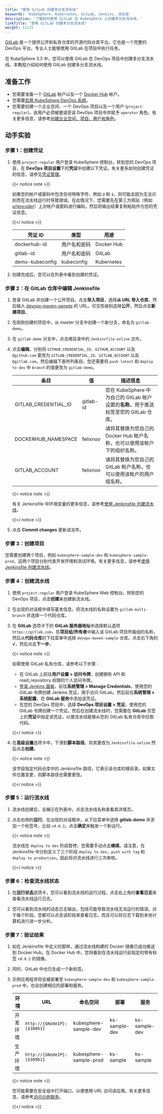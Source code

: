 ```yaml
---
title: "使用 GitLab 创建多分支流水线"
keywords: 'KubeSphere, Kubernetes, GitLab, Jenkins, 流水线'
description: '了解如何使用 GitLab 在 KubeSphere 上创建多分支流水线。'
linkTitle: "使用 GitLab 创建多分支流水线"
weight: 11215
---
```


[GitLab](https://about.gitlab.com/) 是一个提供公开和私有仓库的开源代码仓库平台。它也是一个完整的 DevOps 平台，专业人士能够使用 GitLab 在项目中执行任务。

在 KubeSphere 3.3 中，您可以使用 GitLab 在 DevOps 项目中创建多分支流水线。本教程介绍如何使用 GitLab 创建多分支流水线。

## 准备工作

- 您需要准备一个 [GitLab](https://gitlab.com/users/sign_in) 帐户以及一个 [Docker Hub](https://hub.docker.com/) 帐户。
- 您需要[启用 KubeSphere DevOps 系统](../../../../pluggable-components/devops/)。
- 您需要创建一个企业空间、一个 DevOps 项目以及一个用户 (`project-regular`)，该用户必须被邀请至该 DevOps 项目中并赋予 `operator` 角色。有关更多信息，请参考[创建企业空间、项目、用户和角色](../../../../quick-start/create-workspace-and-project/)。

## 动手实验

### 步骤 1：创建凭证

1. 使用 `project-regular` 用户登录 KubeSphere 控制台。转到您的 DevOps 项目，在 **DevOps 项目设置**下的**凭证**中创建以下凭证。有关更多如何创建凭证的信息，请参见[凭证管理](../../../../devops-user-guide/how-to-use/devops-settings/credential-management/)。

   {{< notice note >}}

   如果您的帐户或密码中包含任何特殊字符，例如 `@` 和 `$`，则可能会因为无法识别而在流水线运行时导致错误。在此情况下，您需要先在第三方网站（例如 [urlencoder](https://www.urlencoder.org/)）上对帐户或密码进行编码，然后将输出结果复制粘贴作为您的凭证信息。

   {{</ notice >}} 

   | 凭证 ID         | 类型       | 用途       |
   | --------------- | ---------- | ---------- |
   | dockerhub-id    | 用户名和密码 | Docker Hub |
   | gitlab-id       | 用户名和密码 | GitLab     |
   | demo-kubeconfig | kubeconfig | Kubernetes |

2. 创建完成后，您可以在列表中看到创建的凭证。

### 步骤 2：在 GitLab 仓库中编辑 Jenkinsfile

1. 登录 GitLab 并创建一个公开项目。点击**导入项目**，选择**从 URL 导入仓库**，然后输入 [devops-maven-sample](https://github.com/whenegghitsrock/devops-maven-sample) 的 URL。可见性级别选择**公开**，然后点击**新建项目**。

2. 在刚刚创建的项目中，从 master 分支中创建一个新分支，命名为 `gitlab-demo`。

3. 在 `gitlab-demo` 分支中，点击根目录中的 `Jenkinsfile-online` 文件。

4. 点击**编辑**，分别将 `GITHUB_CREDENTIAL_ID`、`GITHUB_ACCOUNT` 以及 `@github.com` 更改为 `GITLAB_CREDENTIAL_ID`、`GITLAB_ACCOUNT` 以及 `@gitlab.com`，然后编辑下表所列条目。您还需要将 `push latest` 和 `deploy to dev` 中 `branch` 的值更改为 `gitlab-demo`。

   | 条目                 | 值        | 描述信息                                                     |
   | -------------------- | --------- | ------------------------------------------------------------ |
   | GITLAB_CREDENTIAL_ID | gitlab-id | 您在 KubeSphere 中为自己的 GitLab 帐户设置的**名称**，用于推送标签至您的 GitLab 仓库。 |
   | DOCKERHUB_NAMESPACE  | felixnoo  | 请将其替换为您自己的 Docker Hub 帐户名称，也可以使用该帐户下的组织名称。 |
   | GITLAB_ACCOUNT       | felixnoo  | 请将其替换为您自己的 GitLab 帐户名称，也可以使用该帐户的用户组名称。 |

   {{< notice note >}}

   有关 Jenkinsfile 中环境变量的更多信息，请参考[使用 Jenkinsfile 创建流水线](../create-a-pipeline-using-jenkinsfile/#步骤-2在-github-仓库中修改-jenkinsfile)。

   {{</ notice >}}

5. 点击 **Commit changes** 更新该文件。

### 步骤 3：创建项目

您需要创建两个项目，例如 `kubesphere-sample-dev` 和 `kubesphere-sample-prod`，这两个项目分别代表开发环境和测试环境。有关更多信息，请参考[使用 Jenkinsfile 创建流水线](../create-a-pipeline-using-jenkinsfile/#步骤-3创建项目)。

### 步骤 4：创建流水线

1. 使用 `project-regular` 用户登录 KubeSphere Web 控制台。转到您的 DevOps 项目，点击**创建**来创建新流水线。

2. 在出现的对话框中填写基本信息。将流水线的名称设置为 `gitlab-multi-branch` 并选择一个代码仓库。

3. 在 **GitLab** 选项卡下的 **GitLab 服务器地址**中选择默认选项 `https://gitlab.com`，在**项目组/所有者**中输入该 GitLab 项目所属组的名称，然后从**代码仓库**的下拉菜单中选择 `devops-maven-sample` 仓库。点击右下角的 **√**，然后点击**下一步**。

   {{< notice note >}}

   如需使用 GitLab 私有仓库，请参考以下步骤：

   - 在 GitLab 上前往**用户设置 > 访问令牌**，创建拥有 API 和 read_repository 权限的个人访问令牌。
   - [登录 Jenkins 面板](../../../how-to-integrate/sonarqube/#步骤-5将-sonarqube-服务器添加至-jenkins)，前往**系统管理 > Manage Credentials**，使用您的 GitLab 令牌创建 Jenkins 凭证，用于访问 GitLab。然后前往**系统管理 > 系统配置**，在 **GitLab 服务**中添加该凭证。
   - 在您的 DevOps 项目中，选择 **DevOps 项目设置 > 凭证**，使用您的 GitLab 令牌创建一个凭证。然后在创建流水线时，您需要在 **GitLab** 页签上的**凭证**中指定该凭证，以便流水线能够从您的 GitLab 私有仓库中拉取代码。

   {{</ notice >}}

4. 在**高级设置**选项卡中，下滑到**脚本路径**。将其更改为 `Jenkinsfile-online` 然后点击**创建**。

   {{< notice note >}}

   该字段指定代码仓库中的 Jenkinsfile 路径，它表示该仓库的根目录。如果文件位置变更，则脚本路径也需要更改。

   {{</ notice >}}

### 步骤 5：运行流水线

1. 流水线创建后，会展示在列表中。点击流水线名称查看其详情页。

2. 点击右侧的**运行**。在出现的对话框中，从下拉菜单中选择 **gitlab-demo** 并添加一个标签号，比如 `v0.0.2`。点击**确定**来触发一个新运行。

   {{< notice note >}}

   流水线在 `deploy to dev` 阶段暂停，您需要手动点击**继续**。请注意，在 Jenkinsfile 中分别定义了三个阶段 `deploy to dev`、`push with tag` 和 `deploy to production`，因此将对流水线进行三次审核。

   {{</ notice >}}

### 步骤 6：检查流水线状态

1. 在**运行状态**选项卡，您可以看到流水线的运行过程。点击右上角的**查看日志**来查看流水线运行日志。

2. 您可以看到流水线的动态日志输出，包括可能导致流水线无法运行的错误。对于每个阶段，您都可以点击该阶段来查看日志，而且可以将日志下载到本地计算机进行进一步分析。

### 步骤 7：验证结果

1. 如在 Jenkinsfile 中定义的那样，通过流水线构建的 Docker 镜像已成功推送到 Docker Hub。在 Docker Hub 中，您将看到在流水线运行前指定的带有标签 `v0.0.2` 的镜像。

2. 同时，GitLab 中也已生成一个新标签。

3. 示例应用程序将会被部署至 `kubesphere-sample-dev` 和 `kubesphere-sample-prod` 中，也会创建相应的部署和服务。

   | 环境     | URL                         | 命名空间               | 部署          | 服务          |
   | -------- | --------------------------- | ---------------------- | ------------- | ------------- |
   | 开发环境 | `http://{$NodeIP}:{$30861}` | kubesphere-sample-dev  | ks-sample-dev | ks-sample-dev |
   | 生产环境 | `http://{$NodeIP}:{$30961}` | kubesphere-sample-prod | ks-sample     | ks-sample     |

   {{< notice note >}}

   您可能需要在安全组中打开端口，以便使用 URL 访问该应用。有关更多信息，请参考[访问示例服务](../create-a-pipeline-using-jenkinsfile/#步骤-8访问示例服务)。

   {{</ notice >}}

